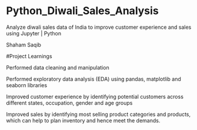 # Python_Diwali_Sales_Analysis

Analyze diwali sales data of India to improve customer experience and sales using Jupyter | Python 


Shaham Saqib




#Project Learnings

Performed data cleaning and manipulation

Performed exploratory data analysis (EDA) using pandas, matplotlib and seaborn libraries

Improved customer experience by identifying potential customers across different states, occupation, gender and age groups

Improved sales by identifying most selling product categories and products, which can help to plan inventory and hence meet the demands.